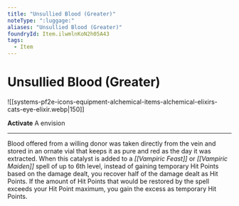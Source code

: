 ```yaml
---
title: "Unsullied Blood (Greater)"
noteType: ":luggage:"
aliases: "Unsullied Blood (Greater)"
foundryId: Item.ilwmlnKoN2h05A43
tags:
  - Item
---
```


# Unsullied Blood (Greater)
![[systems-pf2e-icons-equipment-alchemical-items-alchemical-elixirs-cats-eye-elixir.webp|150]]

**Activate** A envision

* * *

Blood offered from a willing donor was taken directly from the vein and stored in an ornate vial that keeps it as pure and red as the day it was extracted. When this catalyst is added to a _[[Vampiric Feast]]_ or _[[Vampiric Maiden]]_ spell of up to 6th level, instead of gaining temporary Hit Points based on the damage dealt, you recover half of the damage dealt as Hit Points. If the amount of Hit Points that would be restored by the spell exceeds your Hit Point maximum, you gain the excess as temporary Hit Points.
